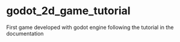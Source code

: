 # godot_2d_game_tutorial
First game developed with godot engine following the tutorial in the documentation
